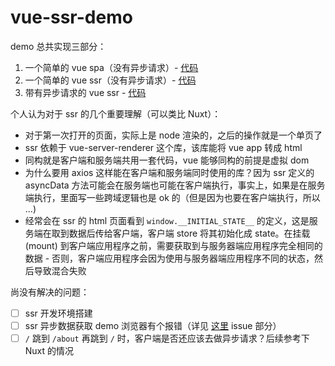 # vue-ssr-demo

demo 总共实现三部分：

1. 一个简单的 vue spa（没有异步请求）- [代码](https://github.com/vue-demo-space/vue-ssr-demo/tree/step-0)
2. 一个简单的 vue ssr（没有异步请求）- [代码](https://github.com/vue-demo-space/vue-ssr-demo/tree/step-1)
3. 带有异步请求的 vue ssr - [代码](https://github.com/vue-demo-space/vue-ssr-demo/tree/step-2)

个人认为对于 ssr 的几个重要理解（可以类比 Nuxt）：

* 对于第一次打开的页面，实际上是 node 渲染的，之后的操作就是一个单页了
* ssr 依赖于 vue-server-renderer 这个库，该库能将 vue app 转成 html
* 同构就是客户端和服务端共用一套代码，vue 能够同构的前提是虚拟 dom
* 为什么要用 axios 这样能在客户端和服务端同时使用的库？因为 ssr 定义的 asyncData 方法可能会在服务端也可能在客户端执行，事实上，如果是在服务端执行，里面写一些跨域逻辑也是 ok 的（但是因为也要在客户端执行，所以 ...)
* 经常会在 ssr 的 html 页面看到 `window.__INITIAL_STATE__` 的定义，这是服务端在取到数据后传给客户端，客户端 store 将其初始化成 state。在挂载 (mount) 到客户端应用程序之前，需要获取到与服务器端应用程序完全相同的数据 - 否则，客户端应用程序会因为使用与服务器端应用程序不同的状态，然后导致混合失败

尚没有解决的问题：

* [ ] ssr 开发环境搭建
* [ ] ssr 异步数据获取 demo 浏览器有个报错（详见 [这里](https://github.com/vue-demo-space/vue-ssr-demo/tree/step-2) issue 部分）
* [ ] `/` 跳到 `/about` 再跳到 `/` 时，客户端是否还应该去做异步请求？后续参考下 Nuxt 的情况